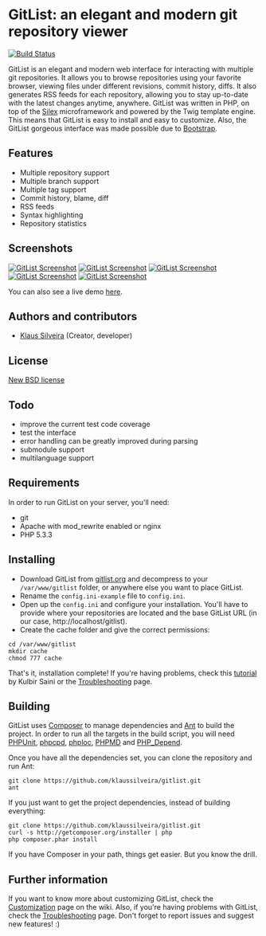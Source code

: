 # GitList: an elegant and modern git repository viewer
[![Build Status](https://secure.travis-ci.org/klaussilveira/gitlist.png)](http://travis-ci.org/klaussilveira/gitlist)

GitList is an elegant and modern web interface for interacting with multiple git repositories. It allows you to browse repositories using your favorite browser, viewing files under different revisions, commit history, diffs. It also generates RSS feeds for each repository, allowing you to stay up-to-date with the latest changes anytime, anywhere. GitList was written in PHP, on top of the [Silex](http://silex.sensiolabs.org/) microframework and powered by the Twig template engine. This means that GitList is easy to install and easy to customize. Also, the GitList gorgeous interface was made possible due to [Bootstrap](http://twitter.github.com/bootstrap/). 

## Features
* Multiple repository support
* Multiple branch support
* Multiple tag support
* Commit history, blame, diff
* RSS feeds
* Syntax highlighting
* Repository statistics

## Screenshots
[![GitList Screenshot](http://dl.dropbox.com/u/62064441/th1.jpg)](http://cloud.github.com/downloads/klaussilveira/gitlist/1.jpg)
[![GitList Screenshot](http://dl.dropbox.com/u/62064441/th2.jpg)](http://cloud.github.com/downloads/klaussilveira/gitlist/2.jpg)
[![GitList Screenshot](http://dl.dropbox.com/u/62064441/th3.jpg)](http://cloud.github.com/downloads/klaussilveira/gitlist/3.jpg)
[![GitList Screenshot](http://dl.dropbox.com/u/62064441/th4.jpg)](http://cloud.github.com/downloads/klaussilveira/gitlist/4.jpg)
[![GitList Screenshot](http://dl.dropbox.com/u/62064441/th5.jpg)](http://cloud.github.com/downloads/klaussilveira/gitlist/5.jpg)

You can also see a live demo [here](http://git.gofedora.com).

## Authors and contributors
* [Klaus Silveira](http://www.klaussilveira.com) (Creator, developer)

## License
[New BSD license](http://www.opensource.org/licenses/bsd-license.php)

## Todo
* improve the current test code coverage
* test the interface
* error handling can be greatly improved during parsing
* submodule support
* multilanguage support

## Requirements
In order to run GitList on your server, you'll need:

* git
* Apache with mod_rewrite enabled or nginx
* PHP 5.3.3

## Installing
* Download GitList from [gitlist.org](http://gitlist.org/) and decompress to your `/var/www/gitlist` folder, or anywhere else you want to place GitList. 
* Rename the `config.ini-example` file to `config.ini`.
* Open up the `config.ini` and configure your installation. You'll have to provide where your repositories are located and the base GitList URL (in our case, http://localhost/gitlist).
* Create the cache folder and give the correct permissions:

```
cd /var/www/gitlist
mkdir cache
chmod 777 cache
```

That's it, installation complete! If you're having problems, check this [tutorial](http://gofedora.com/insanely-awesome-web-interface-git-repos/) by Kulbir Saini or the [Troubleshooting](https://github.com/klaussilveira/gitlist/wiki/Troubleshooting) page.

## Building
GitList uses [Composer](http://getcomposer.org/) to manage dependencies and [Ant](http://ant.apache.org/) to build the project. In order to run all the targets in the build script, you will need [PHPUnit](http://www.phpunit.de/), [phpcpd](https://github.com/sebastianbergmann/phpcpd), [phploc](https://github.com/sebastianbergmann/phploc), [PHPMD](http://phpmd.org/) and [PHP_Depend](http://pdepend.org).

Once you have all the dependencies set, you can clone the repository and run Ant:

```
git clone https://github.com/klaussilveira/gitlist.git
ant
```

If you just want to get the project dependencies, instead of building everything:

```
git clone https://github.com/klaussilveira/gitlist.git
curl -s http://getcomposer.org/installer | php
php composer.phar install
```

If you have Composer in your path, things get easier. But you know the drill.

## Further information
If you want to know more about customizing GitList, check the [Customization](https://github.com/klaussilveira/gitlist/wiki/Customizing) page on the wiki. Also, if you're having problems with GitList, check the [Troubleshooting](https://github.com/klaussilveira/gitlist/wiki/Troubleshooting) page. Don't forget to report issues and suggest new features! :)
